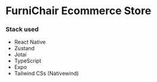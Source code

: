 # FurniChair Ecommerce Store

### Stack used

- React Native
- Zustand
- Jotai
- TypeScript
- Expo
- Tailwind CSs (Nativewind)
